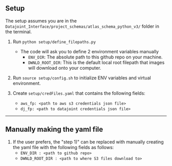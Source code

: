 ## Setup

The setup assumes you are in the `Datajoint_Interface/project_schemas/atlas_schema_python_v3/` folder in the terminal.

1) Run `python setup/define_filepaths.py`
    - The code will ask you to define 2 environment variables manually
      - `ENV_DIR`: The absolute path to this github repo on your machine.
      - `DWNLD_ROOT_DIR`: This is the default local root filepath that images will download onto your computer.

2) Run `source setup/config.sh` to initialize ENV variables and virtual environment.

3) Create `setup/credFiles.yaml` that contains the following fields:
    - `aws_fp: <path to aws s3 credentials json file>`
    - `dj_fp: <path to datajoint credentials json file>`

---
## Manually making the yaml file

1) If the user prefers, the "step 1)" can be replaced with manually creating the yaml file with the following fields as follows:
    - `ENV_DIR : <path to github repo>`
    - `DWNLD_ROOT_DIR : <path to where S3 files download to>`

